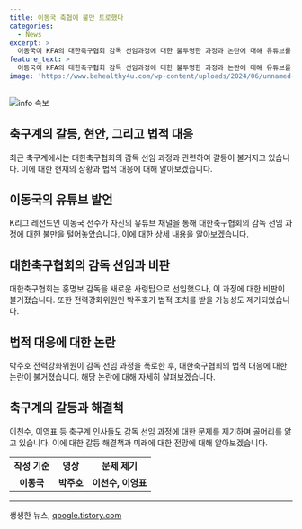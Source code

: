 ```yaml
---
title: 이동국 축협에 불만 토로했다
categories:
  - News
excerpt: >
  이동국이 KFA의 대한축구협회 감독 선임과정에 대한 불투명한 과정과 논란에 대해 유튜브를 통해 비판했습니다. 더불어 박주호 전력강화위원이 감독 선임 과정을 폭로하자 KFA가 법적 조치를 고려하는 등 축구계의 불투명한 도정에 대한 비판이 이어졌습니다. 특히 이천수, 이영표 등 후배들도 이에 동참하여 축구계의 문제를 지적했습니다. 여기에는 축구 팬들의 우려와 기대가 이루 많이 반영되고 있습니다.
feature_text: >
  이동국이 KFA의 대한축구협회 감독 선임과정에 대한 불투명한 과정과 논란에 대해 유튜브를 통해 비판했습니다. 더불어 박주호 전력강화위원이 감독 선임 과정을 폭로하자 KFA가 법적 조치를 고려하는 등 축구계의 불투명한 도정에 대한 비판이 이어졌습니다. 특히 이천수, 이영표 등 후배들도 이에 동참하여 축구계의 문제를 지적했습니다. 여기에는 축구 팬들의 우려와 기대가 이루 많이 반영되고 있습니다.
image: 'https://www.behealthy4u.com/wp-content/uploads/2024/06/unnamed-file.png'
---
```


<p><img src="https://www.behealthy4u.com/wp-content/uploads/2024/06/unnamed-file.png" alt="info 속보" /></p>

<h2 data-ke-size="size26">축구계의 갈등, 현안, 그리고 법적 대응</h2>

<p data-ke-size="size16">최근 축구계에서는 대한축구협회의 감독 선임 과정과 관련하여 갈등이 불거지고 있습니다. 이에 대한 현재의 상황과 법적 대응에 대해 알아보겠습니다.</p>

<h2 data-ke-size="size24">이동국의 유튜브 발언</h2>

<p data-ke-size="size16">K리그 레전드인 이동국 선수가 자신의 유튜브 채널을 통해 대한축구협회의 감독 선임 과정에 대한 불만을 털어놓았습니다. 이에 대한 상세 내용을 알아보겠습니다.</p>

<h2 data-ke-size="size24">대한축구협회의 감독 선임과 비판</h2>

<p data-ke-size="size16">대한축구협회는 홍명보 감독을 새로운 사령탑으로 선임했으나, 이 과정에 대한 비판이 불거졌습니다. 또한 전력강화위원인 박주호가 법적 조치를 받을 가능성도 제기되었습니다.</p>

<h2 data-ke-size="size24">법적 대응에 대한 논란</h2>

<p data-ke-size="size16">박주호 전력강화위원이 감독 선임 과정을 폭로한 후, 대한축구협회의 법적 대응에 대한 논란이 불거졌습니다. 해당 논란에 대해 자세히 살펴보겠습니다.</p>

<h2 data-ke-size="size24">축구계의 갈등과 해결책</h2>

<p data-ke-size="size16">이천수, 이영표 등 축구계 인사들도 감독 선임 과정에 대한 문제를 제기하며 골머리를 앓고 있습니다. 이에 대한 갈등 해결책과 미래에 대한 전망에 대해 알아보겠습니다.</p>

<table>
    <tbody>
        <tr>
            <td style="text-align: center; height: 17px;"><b>작성 기준</b></td>
            <td style="text-align: center; height: 17px;"><b>영상</b></td>
            <td style="text-align: center; height: 17px;"><b>문제 제기</b></td>
        </tr>
        <tr>
            <td style="text-align: center; height: 17px;"><b>이동국</b></td>
            <td style="text-align: center; height: 17px;"><b>박주호</b></td>
            <td style="text-align: center; height: 17px;"><b>이천수, 이영표</b></td>
        </tr>
    </tbody>
</table>

<p><hr></p>
생생한 뉴스, <a href="https://qoogle.tistory.com" rel="dofollow">qoogle.tistory.com</a>


